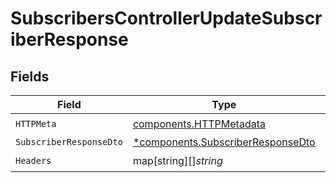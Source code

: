 # SubscribersControllerUpdateSubscriberResponse


## Fields

| Field                                                                                 | Type                                                                                  | Required                                                                              | Description                                                                           |
| ------------------------------------------------------------------------------------- | ------------------------------------------------------------------------------------- | ------------------------------------------------------------------------------------- | ------------------------------------------------------------------------------------- |
| `HTTPMeta`                                                                            | [components.HTTPMetadata](../../models/components/httpmetadata.md)                    | :heavy_check_mark:                                                                    | N/A                                                                                   |
| `SubscriberResponseDto`                                                               | [*components.SubscriberResponseDto](../../models/components/subscriberresponsedto.md) | :heavy_minus_sign:                                                                    | OK                                                                                    |
| `Headers`                                                                             | map[string][]*string*                                                                 | :heavy_check_mark:                                                                    | N/A                                                                                   |